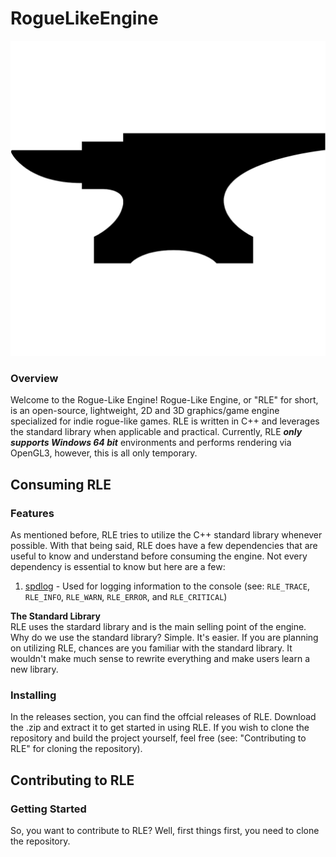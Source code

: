 # RogueLikeEngine

![RLE](/resources/images/RLE_Logo.png)

### Overview
Welcome to the Rogue-Like Engine! Rogue-Like Engine, or "RLE" for short, is an open-source, lightweight, 2D and 3D graphics/game engine specialized for indie rogue-like games. RLE is written in C++ and leverages the standard library when applicable and practical. Currently, RLE ___only supports Windows 64 bit___ environments and performs rendering via OpenGL3, however, this is all only temporary.


## Consuming RLE
### Features
As mentioned before, RLE tries to utilize the C++ standard library whenever possible. With that being said, RLE does have a few dependencies that are useful to know and understand before consuming the engine. Not every dependency is essential to know but here are a few:
1. [spdlog](https://github.com/gabime/spdlog) - Used for logging information to the console (see: `RLE_TRACE`, `RLE_INFO`, `RLE_WARN`, `RLE_ERROR`, and `RLE_CRITICAL`)

__The Standard Library__  
RLE uses the stardard library and is the main selling point of the engine. Why do we use the standard library? Simple. It's easier. If you are planning on utilizing RLE, chances are you familiar with the standard library. It wouldn't make much sense to rewrite everything and make users learn a new library.



### Installing
In the releases section, you can find the offcial releases of RLE. Download the .zip and extract it to get started in using RLE. If you wish to clone the repository and build the project yourself, feel free (see: "Contributing to RLE" for cloning the repository).



## Contributing to RLE
### Getting Started
So, you want to contribute to RLE? Well, first things first, you need to clone the repository.
